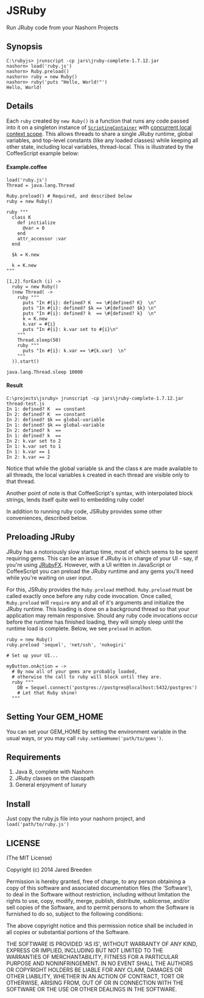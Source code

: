 JSRuby
======

Run JRuby code from your Nashorn Projects

Synopsis
--------

```
C:\rubyjs> jrunscript -cp jars\jruby-complete-1.7.12.jar
nashorn> load('ruby.js')
nashorn> Ruby.preload()
nashorn> ruby = new Ruby()
nashorn> ruby('puts "Hello, World!"')
Hello, World!
```

Details
-------

Each `ruby` created by `new Ruby()` is a function that runs any code passed into it on a singleton
instance of [`ScriptingContainer`](http://jruby.org/apidocs/org/jruby/embed/ScriptingContainer.html) with
[concurrent local context scope](https://github.com/jruby/jruby/wiki/RedBridge#Concurrent).
This allows threads to share a single JRuby runtime, global variables, and top-level constants
(like any loaded classes) while keeping all other state, including local variables, thread-local.
This is illustrated by the CoffeeScript example below:

#### Example.coffee

```
load('ruby.js')
Thread = java.lang.Thread

Ruby.preload() # Required, and described below
ruby = new Ruby()

ruby """
  class K
    def initialize
      @var = 0
    end
    attr_accessor :var
  end

  $k = K.new

  k = K.new
"""

[1,2].forEach (i) ->
  ruby = new Ruby()
  (new Thread( ->
    ruby """
      puts "In #{i}: defined? K  == \#{defined? K}  \n"
      puts "In #{i}: defined? $k == \#{defined? $k} \n"
      puts "In #{i}: defined? k  == \#{defined? k}  \n"
      k = K.new
      k.var = #{i}
      puts "In #{i}: k.var set to #{i}\n"
    """
    Thread.sleep(50)
    ruby """
      puts "In #{i}: k.var == \#{k.var}  \n"
    """
  )).start()

java.lang.Thread.sleep 10000
```

#### Result

```
C:\projects\jsruby> jrunscript -cp jars\jruby-complete-1.7.12.jar thread-test.js
In 1: defined? K  == constant
In 2: defined? K  == constant
In 2: defined? $k == global-variable
In 1: defined? $k == global-variable
In 2: defined? k  ==
In 1: defined? k  ==
In 2: k.var set to 2
In 1: k.var set to 1
In 1: k.var == 1
In 2: k.var == 2
```

Notice that while the global variable `$k` and the class `K` are made available to all threads, the local
variables `k` created in each thread are visible only to that thread.

Another point of note is that CoffeeScript's syntax, with interpolated block strings, lends itself quite
well to embedding ruby code!

In addition to running ruby code, JSRuby provides some other conveniences, described below.

Preloading JRuby
----------------

JRuby has a notoriously slow startup time, most of which seems to be spent requiring gems.
This can be an issue if JRuby is in charge of your UI - say, if you're using [JRubyFX](https://github.com/jruby/jrubyfx).
However, with a UI written in JavaScript or CoffeeScript you can preload the JRuby runtime and
any gems you'll need while you're waiting on user input.

For this, JSRuby provides the `Ruby.preload` method. `Ruby.preload` must be called exactly once
before any ruby code invocation. Once called, `Ruby.preload` will `require` any and all of it's
arguments and initialize the JRuby runtime. This loading is done on a background thread so that
your application may remain responsive. Should any ruby code invocations occur before the runtime
has finished loading, they will simply sleep until the runtime load is complete.
Below, we see `preload` in action.

```
ruby = new Ruby()
ruby.preload 'sequel', 'net/ssh', 'nokogiri'

# Set up your UI...

myButton.onAction = ->
  # By now all of your gems are probably loaded,
  # otherwise the call to ruby will block until they are.
  ruby """
    DB = Sequel.connect('postgres://postgres@localhost:5432/postgres')
    # Let that Ruby shine!
  """
```

Setting Your GEM_HOME
---------------------

You can set your GEM_HOME by setting the environment variable in the usual ways,
or you may call `ruby.setGemHome('path/to/gems')`.

Requirements
------------

1. Java 8, complete with Nashorn
2. JRuby classes on the classpath
3. General enjoyment of luxury

Install
-------

Just copy the ruby.js file into your nashorn project, and `load('path/to/ruby.js')`

LICENSE
-------

(The MIT License)

Copyright (c) 2014 Jared Breeden

Permission is hereby granted, free of charge, to any person obtaining
a copy of this software and associated documentation files (the
'Software'), to deal in the Software without restriction, including
without limitation the rights to use, copy, modify, merge, publish,
distribute, sublicense, and/or sell copies of the Software, and to
permit persons to whom the Software is furnished to do so, subject to
the following conditions:

The above copyright notice and this permission notice shall be
included in all copies or substantial portions of the Software.

THE SOFTWARE IS PROVIDED 'AS IS', WITHOUT WARRANTY OF ANY KIND,
EXPRESS OR IMPLIED, INCLUDING BUT NOT LIMITED TO THE WARRANTIES OF
MERCHANTABILITY, FITNESS FOR A PARTICULAR PURPOSE AND NONINFRINGEMENT.
IN NO EVENT SHALL THE AUTHORS OR COPYRIGHT HOLDERS BE LIABLE FOR ANY
CLAIM, DAMAGES OR OTHER LIABILITY, WHETHER IN AN ACTION OF CONTRACT,
TORT OR OTHERWISE, ARISING FROM, OUT OF OR IN CONNECTION WITH THE
SOFTWARE OR THE USE OR OTHER DEALINGS IN THE SOFTWARE.

